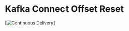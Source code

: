 # Kafka Connect Offset Reset

[![Continuous Delivery](https://github.com/helpermethd/kafka-connect-offset-reset/workflows/cd/badge.svg)]
